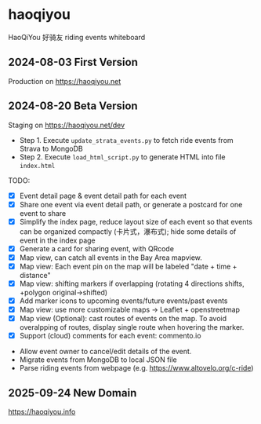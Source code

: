# haoqiyou
HaoQiYou 好骑友 riding events whiteboard

## 2024-08-03 First Version
Production on https://haoqiyou.net
## 2024-08-20 Beta Version
Staging on https://haoqiyou.net/dev

 * Step 1. Execute `update_strata_events.py` to fetch ride events from Strava to MongoDB
 * Step 2. Execute `load_html_script.py` to generate HTML into file `index.html`

TODO:
 * [x] Event detail page & event detail path for each event
 * [x] Share one event via event detail path, or generate a postcard for one event to share
 * [x] Simplify the index page, reduce layout size of each event so that events can be organized compactly (卡片式，瀑布式); hide some details of event in the index page
 * [x] Generate a card for sharing event, with QRcode
 * [x] Map view, can catch all events in the Bay Area mapview.
 * [x] Map view: Each event pin on the map will be labeled "date + time + distance"
 * [x] Map view: shifting markers if overlapping (rotating 4 directions shifts, +polygon original->shifted)
 * [x] Add marker icons to upcoming events/future events/past events
 * [x] Map view: use more customizable maps -> Leaflet + openstreetmap
 * [x] Map view (Optional): cast routes of events on the map. To avoid overalpping of routes, display single route when hovering the marker.
 * [x] Support (cloud) comments for each event: commento.io
 * Allow event owner to cancel/edit details of the event.
 * Migrate events from MongoDB to local JSON file
 * Parse riding events from webpage (e.g. https://www.altovelo.org/c-ride)
 ## 2025-09-24 New Domain
 https://haoqiyou.info